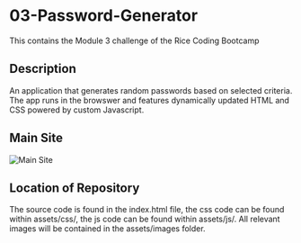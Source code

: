 # 03-Password-Generator
This contains the Module 3 challenge of the Rice Coding Bootcamp

## Description

An application that generates random passwords based on selected criteria. The app runs in the browswer and features dynamically updated HTML and CSS powered by custom Javascript. 

## Main Site

![Main Site](assets/images/main-site.jpg)

## Location of Repository

The source code is found in the index.html file, the css code can be found within assets/css/, the js code can be found within assets/js/. All relevant images will be contained in the assets/images folder. 
